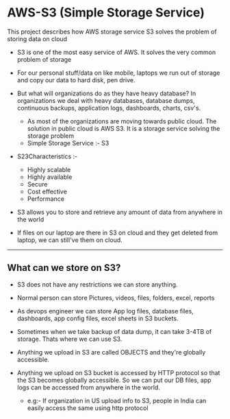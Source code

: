 # AWS-S3 (Simple Storage Service)
This project describes how AWS storage service S3 solves the problem of storing data on cloud

- S3 is one of the most easy service of AWS. It solves the very common problem of storage
- For our personal stuff/data on like mobile, laptops we run out of storage and copy our data to hard disk, pen drive. 

- But what will organizations do as they have heavy database? In organizations we deal with heavy databases, database dumps, continuous backups, application logs, dashboards, charts, csv's.
  - As most of the organizations are moving towards public cloud. The solution in public cloud is AWS S3. It is a storage service solving the storage problem
  - Simple Storage Service :- S3
 
- S23Characteristics :-
  - Highly scalable
  - Highly available
  - Secure
  - Cost effective
  - Performance
 
- S3  allows you to store and retrieve any amount of data from anywhere in the world
- If files on our laptop are there in S3 on cloud and they get deleted from laptop, we can still've them on cloud.

------------------------------------------------------------------------------------------

What can we store on S3?
-
- S3 does not have any restrictions we can store anything.
- Normal person can store Pictures, videos, files, folders, excel, reports
- As devops engineer we can store App log files, database files, dashboards, app config files, excel sheets in S3 buckets.

- Sometimes when we take backup of data dump, it can take 3-4TB of storage. Thats where we can use S3.

- Anything we upload in S3 are called OBJECTS and they're globally accessible.

- Anything we upload on S3 bucket is accessed by HTTP protocol so that the S3 becomes globally accessible. So we can put our DB files, app logs can be accessed from anywhere in the world.
  - e.g:- If organization in US upload info to S3, people in India can easily access the same using http protocol

